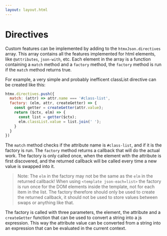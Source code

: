 ```yaml
---
layout: layout.html
---
```


# Directives

Custom features can be implemented by adding to the `htmxJson.directives` array. This array contains all the features implemented for html elements, like `@attributes`, `json-with`, etc. Each element in the array is a function containing a `match` method and a `factory` method, the `factory` method is run if the `match` method returns true.

For example, a very simple and probably inefficent classList directive can be created like this:

```js
htmx.directives.push({
  match: (attr) => attr.name === '#class-list',
  factory: (elm, attr, createGetter) => {
    const getter = createGetter(attr.value);
    return ($ctx, elm) => {
      const list = getter($ctx);
      elm.classList.value = list.join(' ');
    }
  }
})
```

The `match` method checks if the attribute name is `#class-list`, and if it is the factory is run. The `factory` method returns a callback that will do the actual work. The factory is only called once, when the element with the attribute is first discovered, and the returned callback will be called every time a new value is swapped into it.

> Note: The `elm` in the factory may not be the same as the `elm` in the returned callback! When using `<template json-each=list>` the factory is run once for the DOM elements inside the template, not for each item in the list. The factory therefore should only be used to create the returned callback, it should not be used to store values between swaps or anything like that.

The factory is called with three parameters, the element, the attribute and a `createGetter` function that can be used to convert a string into a js expression. This way the attribute value can be converted from a string into an expression that can be evaluated in the current context.
